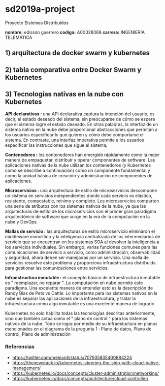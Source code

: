 # sd2019a-project
Proyecto Sistemas Distribuidos

**nombre:** edisson guerrero
**codigo:** A00328068
**carrera:** INGENIERÍA TELEMÁTICA


## 1) arquitectura de docker swarm y kubernetes

## 2) tabla comparativa entre Docker Swarm y Kubernetes

## 3) Tecnologías nativas en la nube con Kubernetes

**API declarativas :**  una API declarativa captura la intención del usuario, es decir, el estado deseado del sistema, sin preocuparse de cómo se espera que el sistema logre el estado deseado. En otras palabras, la interfaz de un sistema nativo en la nube debe proporcionar abstracciones que permitan a los usuarios especificar lo que quieren y cómo debe comportarse el sistema. En contraste, una interfaz imperativa permite a los usuarios especificar las instrucciones que sigue el sistema;

**Contenedores :** los contenedores han emergido rápidamente como la mejor manera de empaquetar, distribuir y operar componentes de software. Las aplicaciones nativas de la nube utilizan los contenedores (y Kubernetes como se describe a continuación) como un componente fundamental y como la unidad básica de creación y administración de componentes de aplicaciones.

**Microservicios :** una arquitectura de estilo de microservicios descompone un sistema en servicios independientes donde cada servicio es elástico, resistente, compostable, mínimo y completo. Los microservicios comparten una serie de atributos con los sistemas nativos de la nube, ya que las arquitecturas de estilo de los microservicios son el primer gran paradigma arquitectónico de software que surge en la era de la computación en la nube y DevOps.

**Mallas de servicio :** las arquitecturas de estilo microservicio eliminaron el middleware monolítico y la inteligencia centralizada de los intermediarios de servicio que se encuentran en los sistemas SOA al devolver la inteligencia a los servicios individuales. Sin embargo, varias funciones comunes para las comunicaciones de servicio a servicio, como administración, observabilidad y seguridad, ahora deben ser manejadas por un servicio. Una malla de servicios resuelve este problema y proporciona infraestructura distribuida para gestionar las comunicaciones entre servicios.

**Infraestructura inmutable :** el concepto básico de infraestructura inmutable es " reemplazar, no reparar ". La computación en nube permite este paradigma. Una excelente manera de entender esto es la descripción de Randy Bias de Pets vs Cattle. Lo importante para los sistemas nativos en la nube es separar las aplicaciones de la infraestructura, y tratar la infraestructura como algo inmutable es una excelente manera de lograrlo.

Kubernetes no solo habilita todas las tecnologías descritas anteriormente, sino que también actúa como el " plano de control " para los sistemas nativos de la nube. Todo se logra por medio de su infraestuctura en planos mencionados en el diagrama de la pregunta 1 : Plano de datos, Plano de control, Plano de administración

### Referencias

* https://twitter.com/meinardi/status/707935835400884224
* https://thenewstack.io/kubernetes-steering-the-ship-with-cloud-native-management/
* https://kubernetes.io/docs/concepts/cluster-administration/networking/
* https://kubernetes.io/docs/concepts/architecture/cloud-controller/




